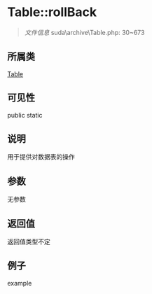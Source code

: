 # Table::rollBack



> *文件信息* suda\archive\Table.php: 30~673

## 所属类 

[Table](../Table.md)

## 可见性

 public static

## 说明

用于提供对数据表的操作



## 参数


无参数


## 返回值

返回值类型不定


## 例子

example